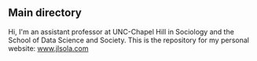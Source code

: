 ## Main directory

Hi, I'm an assistant professor at UNC-Chapel Hill in Sociology and the School of Data Science and Society. This is the repository for my personal website: www.jlsola.com
